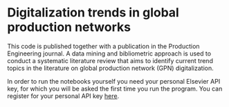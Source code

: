 # Digitalization trends in global production networks

This code is published together with a publication in the Production Engineering journal. A data mining and bibliometric approach is used to conduct a systematic literature review that aims to identify current trend topics in the literature on global production network (GPN) digitalization.

In order to run the notebooks yourself you need your personal Elsevier API key, for which you will be asked the first time you run the program. You can register for your personal API key [here](https://dev.elsevier.com).
